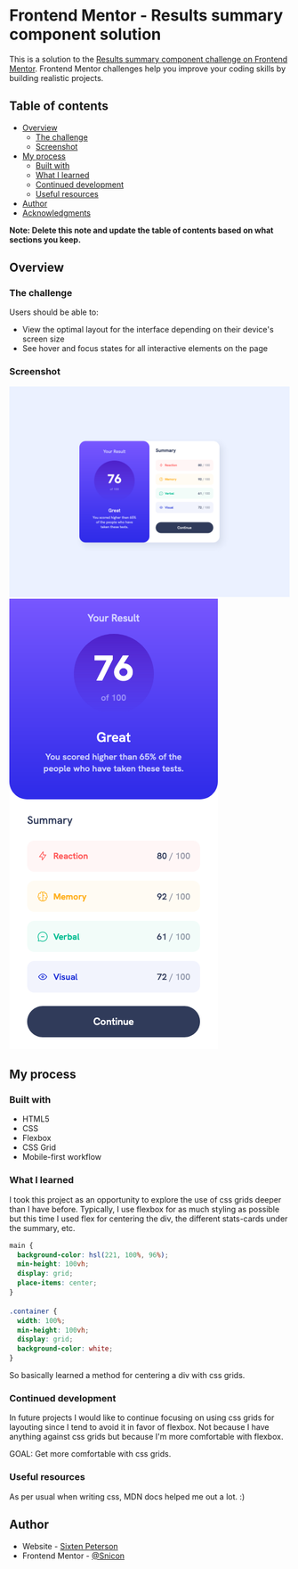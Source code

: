 # Frontend Mentor - Results summary component solution

This is a solution to the [Results summary component challenge on Frontend Mentor](https://www.frontendmentor.io/challenges/results-summary-component-CE_K6s0maV). Frontend Mentor challenges help you improve your coding skills by building realistic projects.

## Table of contents

- [Overview](#overview)
    - [The challenge](#the-challenge)
    - [Screenshot](#screenshot)
- [My process](#my-process)
    - [Built with](#built-with)
    - [What I learned](#what-i-learned)
    - [Continued development](#continued-development)
    - [Useful resources](#useful-resources)
- [Author](#author)
- [Acknowledgments](#acknowledgments)

**Note: Delete this note and update the table of contents based on what sections you keep.**

## Overview

### The challenge

Users should be able to:

- View the optimal layout for the interface depending on their device's screen size
- See hover and focus states for all interactive elements on the page

### Screenshot

![](./assets/images/showcase/desktop.png)
![](./assets/images/showcase/mobile.png)

## My process

### Built with

- HTML5
- CSS
- Flexbox
- CSS Grid
- Mobile-first workflow

### What I learned

I took this project as an opportunity to explore the use of css grids deeper than I have before. Typically, I use flexbox for as much styling as possible but this time I used flex for centering the div, the different stats-cards under the summary, etc.

```css
main {
  background-color: hsl(221, 100%, 96%);
  min-height: 100vh;
  display: grid;
  place-items: center;
}

.container {
  width: 100%;
  min-height: 100vh;
  display: grid;
  background-color: white;
}
```
So basically learned a method for centering a div with css grids.

### Continued development

In future projects I would like to continue focusing on using css grids for layouting since I tend to avoid it in favor of flexbox. Not because I have anything against css grids but because I'm more comfortable with flexbox.

GOAL: Get more comfortable with css grids.

### Useful resources

As per usual when writing css, MDN docs helped me out a lot. :)

## Author

- Website - [Sixten Peterson](https://snicon.rip)
- Frontend Mentor - [@Snicon](https://www.frontendmentor.io/profile/Snicon)